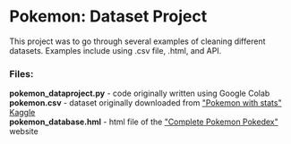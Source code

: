 # Pokemon: Dataset Project


This project was to go through several examples of cleaning different datasets. Examples include using .csv file, .html, and API. <br>

### Files:
**pokemon_dataproject.py** - code originally written using Google Colab <br>
**pokemon.csv** - dataset originally downloaded from ["Pokemon with stats" Kaggle](https://www.kaggle.com/datasets/abcsds/pokemon)  <br>
**pokemon_database.hml** - html file of the ["Complete Pokemon Pokedex"](https://pokemondb.net/pokedex/all) website 
